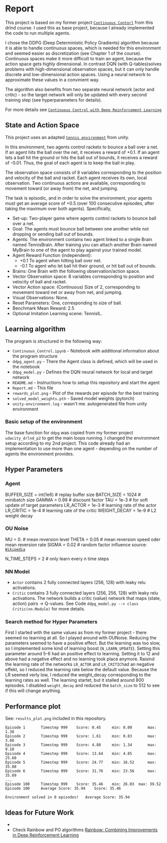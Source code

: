 # Report

This project is based on my former project [`Continuous Contorl`](https://github.com/tomalbrecht/udacity_drlnd_p2) from this drlnd course. I used this as base project, because I already implemented the code to run multiple agents.

I chose the DDPG (Deep Deterministic Policy Gradients) algorithm because it is able to handle continuous spaces, which is needed for this environment and seemed easier as discretization (see Chapter 1 of the course). Continuous spaces make it more difficult to train an agent, because the action space gets highly dimensional. In contrast DQN (with Q-tables)solves problems with high-dimensional observation spaces, but it can only handle discrete and low-dimensional action spaces. Using a neural network to approximate these values in a convinient way.

The algorithm also benefits from two separate neural network (actor and critic) - so the target network will only be updated with every second training step (see hyperparameters for details).

For more details see [`Continuous Control with Deep Reinforcement Learning`](https://arxiv.org/pdf/1509.02971.pdf)

## State and Action Space

This project uses an adapted [`tennis environment`](https://github.com/Unity-Technologies/ml-agents/blob/master/docs/Learning-Environment-Examples.md#tennis) from unity.

In this environment, two agents control rackets to bounce a ball over a net. If an agent hits the ball over the net, it receives a reward of +0.1. If an agent lets a ball hit the ground or hits the ball out of bounds, it receives a reward of -0.01. Thus, the goal of each agent is to keep the ball in play.

The observation space consists of 8 variables corresponding to the position and velocity of the ball and racket. Each agent receives its own, local observation. Two continuous actions are available, corresponding to movement toward (or away from) the net, and jumping.

The task is episodic, and in order to solve the environment, your agents must get an average score of +0.5 (over 100 consecutive episodes, after taking the maximum over both agents). Specifically,

* Set-up: Two-player game where agents control rackets to bounce ball over a net.
* Goal: The agents must bounce ball between one another while not dropping or sending ball out of bounds.
* Agents: The environment contains two agent linked to a single Brain named TennisBrain. After training you can attach another Brain named MyBrain to one of the agent to play against your trained model.
* Agent Reward Function (independent):
    * +0.1 To agent when hitting ball over net.
    * -0.1 To agent who let ball hit their ground, or hit ball out of bounds.
* Brains: One Brain with the following observation/action space.
* Vector Observation space: 8 variables corresponding to position and velocity of ball and racket.
* Vector Action space: (Continuous) Size of 2, corresponding to movement toward net or away from net, and jumping.
* Visual Observations: None.
* Reset Parameters: One, corresponding to size of ball.
* Benchmark Mean Reward: 2.5
* Optional Imitation Learning scene: TennisIL.

## Learning algorithm

The program is structured in the following way:

- `Continuous_Control.ipynb` - Notebook with additional information about the program structure
- `ddpg_agent.py` - There the Agent class is defined, which will be used in the notebook
- `ddpg_model.py` - Defines the DQN neural network for local and target network
- `README.md` - Instructions how to setup this repository and start the agent
- `Report.md` - This file
- `rewards_plot.png` - Plot of the rewards per episode for the best training
- `solved_model_weights.pth` - Saved model weights (pytorch)
- `unity-environment.log` - wasn't me. autogenerated file from unity environment


### Basic setup of the environment

The base function for `ddpg` was copied from my former project `udacity_drlnd_p2` to get the main loops running. I changed the environment setup according to my 2nd project. This code already had an implementation to use more than one agent - depending on the number of agents the environment provides. 

## Hyper Parameters  

### Agent

BUFFER_SIZE = int(1e6)  # replay buffer size
BATCH_SIZE = 1024       # minibatch size
GAMMA = 0.98            # discount factor
TAU = 1e-3              # for soft update of target parameters
LR_ACTOR = 1e-3         # learning rate of the actor 
LR_CRITIC = 1e-4        # learning rate of the critic
WEIGHT_DECAY = 1e-9     # L2 weight decay

### OU Noise

MU = 0.         # mean reversion level
THETA = 0.05    # mean reversion speed oder mean reversion rate
SIGMA = 0.02    # random factor influence
source: [`Wikipedia`](https://de.wikipedia.org/wiki/Ornstein-Uhlenbeck-Prozess)

N_TIME_STEPS = 2  # only learn every n time steps

### NN Model

* `Actor` contains 2 fully connected layers (256, 128) with leaky relu activations.
* `Critic` contains 3 fully connected layers (256, 256, 128) with leaky relu activations. The network builds a critic (value) network that maps (state, action) pairs -> Q-values. See Code `ddpg_model.py --> class Critic(nn.Module)` for more details.

### Search method for Hyper Parameters

First I started with the same values as from my former project - there seemed no learning at all. So I played around with OUNoise. Reducing the parameters seemed to have a positive effect. But the learning was too slow, so I implemented some kind of learning boost (`N_LEARN_UPDATE`). Setting this parameter around 5-6 had an positive effect to learning. Setting it to 12 and above had a negative effect and no learning took place anymore.
Raisind the learning rate of the networks `LR_ACTOR` and `LR_CRITIC`had an negative effekt, so I reduced the learning rate below the default value. Because the LR seemed verly low, I reduced the weight\_decay corresponding to the learning rates as well.
The learning startet, but it stalled around 800 episodes. I disabled `weight_decay` and reduced the `batch_size` to 512 to see if this will change anything.

## Performance plot

See: `results_plot.png` included in this repository.

```
Episode 1	    Timestep 999	Score: 0.45	    min: 0.00	    max: 1.38
Episode 2	    Timestep 999	Score: 1.61	    min: 0.83	    max: 3.08
Episode 3       Timestep 999    Score: 4.88     min: 1.34       max: 9.10 
Episode 4       Timestep 999    Score: 13.64    min: 4.85       max: 25.60
Episode 5       Timestep 999    Score: 24.77    min: 16.52      max: 35.08
Episode 6       Timestep 999    Score: 31.76    min: 23.56      max: 35.89
...
Episode 100	    Timestep 999	Score: 35.46	min: 26.03	max: 39.52
Episode 100	    Average Score: 35.94	Score: 35.46

Environment solved in 0 episodes!	Average Score: 35.94
```

## Ideas for Future Work
* 
* Check Rainbow and PO algorithms [Rainbow: Combining Improvements in Deep Reinforcement Learning](https://arxiv.org/pdf/1710.02298.pdf)
